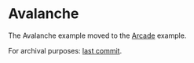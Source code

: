 # Avalanche

The Avalanche example moved to the [Arcade](../Arcade/) example.

For archival purposes: [last commit](https://github.com/rajsite/webvi-experiments/tree/9e1b8add3e8d3c3529f8c6844745f3c4006becf0/Avalanche).
